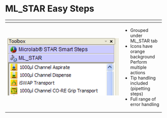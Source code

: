 # ML\_STAR Easy Steps

<table data-header-hidden><thead><tr><th width="358"></th><th></th></tr></thead><tbody><tr><td><img src="../../../.gitbook/assets/image (31) (1) (1) (1) (1) (1) (1) (1) (1).png" alt="" data-size="original"></td><td><ul><li>Grouped under ML_STAR tab</li><li>Icons have orange background Perform multiple actions </li><li>Tip handling included (pipetting steps)</li><li>Full range of error handling</li></ul></td></tr></tbody></table>
